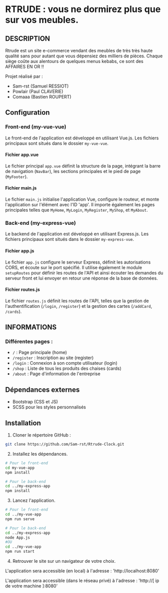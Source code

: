 # RTRUDE : vous ne dormirez plus que sur vos meubles.

## DESCRIPTION

Rtrude est un site e-commerce vendant des meubles de très très haute qualité sans pour autant que vous dépensiez des milliers de pièces. Chaque siège coûte aux alentours de quelques menus kebabs, ce sont des AFFAIRES EN OR !!

Projet réalisé par :
- Sam-rst (Samuel RESSIOT)
- Powlair (Paul CLAVERIE)
- Comaaa (Bastien ROUPERT)



## Configuration


### Front-end (my-vue-vue)

Le front-end de l'application est développé en utilisant Vue.js. Les fichiers principaux sont situés dans le dossier `my-vue-vue`.


#### Fichier app.vue

Le fichier principal `app.vue` définit la structure de la page, intégrant la barre de navigation (`NavBar`), les sections principales et le pied de page (`MyFooter`).


#### Fichier main.js

Le fichier `main.js` initialise l'application Vue, configure le routeur, et monte l'application sur l'élément avec l'ID 'app'. Il importe également les pages principales telles que `MyHome`, `MyLogin`, `MyRegister`, `MyShop`, et `MyAbout`.



### Back-end (my-express-vue)

Le backend de l'application est développé en utilisant Express.js. Les fichiers principaux sont situés dans le dossier `my-express-vue`.


#### Fichier app.js
Le fichier `app.js` configure le serveur Express, définit les autorisations CORS, et écoute sur le port spécifié. Il utilise également le module `setupRoutes` pour définir les routes de l'API et ainsi écouter les demandes du serveur front et lui envoyer en retour une réponse de la base de données.


#### Fichier routes.js
Le fichier `routes.js` définit les routes de l'API, telles que la gestion de l'authentification (`/login`, `/register`) et la gestion des cartes (`/addCard`, `/cards`).



## INFORMATIONS

### Différentes pages :
- `/` : Page principale (home)
- `/register` : Inscription au site (register)
- `/login` : Connexion à son compte utilisateur (login)
- `/shop` : Liste de tous les produits des chaises (cards)
- `/about` : Page d'information de l'entreprise



## Dépendances externes

- Bootstrap (CSS et JS)
- SCSS pour les styles personnalisés



## Installation

1. Cloner le répertoire GitHub :
```bash
git clone https://github.com/Sam-rst/Rtrude-Clock.git
```


2. Installez les dépendances.

```bash
# Pour le front-end
cd my-vue-app
npm install

# Pour le back-end
cd ../my-express-app
npm install
```


3. Lancez l'application.

```bash
# Pour le front-end
cd ../my-vue-app
npm run serve

# Pour le back-end
cd ../my-express-app
node App.js
#OU
cd ../my-vue-app
npm run start
```

4. Retrouver le site sur un navigateur de votre choix.

L'application sera accessible (en local) à l'adresse :
'http://localhost:8080'

L'application sera accessible (dans le réseau privé) à l'adresse :
'http://[ ip de votre machine ]:8080'